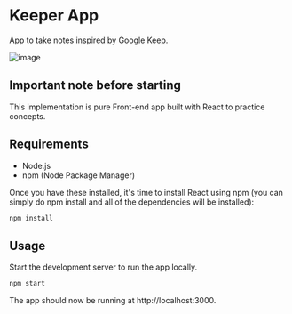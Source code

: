 # Keeper App

App to take notes inspired by Google Keep.

![image](https://user-images.githubusercontent.com/72675046/221958085-fc836f4b-cc75-42d4-93c1-9cfd0f4f6559.png)

## Important note before starting

This implementation is pure Front-end app built with React to practice concepts. 

## Requirements

* Node.js
* npm (Node Package Manager)

Once you have these installed, it's time to install React using npm (you can simply do npm install and all of the dependencies will be installed):

```bash
npm install
```

## Usage

Start the development server to run the app locally.

```bash
npm start
```

The app should now be running at http://localhost:3000.
